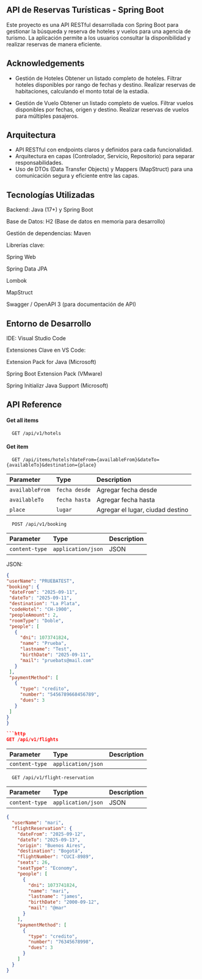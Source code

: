 ## API de Reservas Turísticas - Spring Boot

Este proyecto es una API RESTful desarrollada con Spring Boot para gestionar la búsqueda y reserva de hoteles y vuelos para una agencia de turismo. La aplicación permite a los usuarios consultar la disponibilidad y realizar reservas de manera eficiente.




## Acknowledgements

- Gestión de Hoteles
Obtener un listado completo de hoteles.
Filtrar hoteles disponibles por rango de fechas y destino.
Realizar reservas de habitaciones, calculando el monto total de la estadía.

- Gestión de Vuelo
Obtener un listado completo de vuelos.
Filtrar vuelos disponibles por fechas, origen y destino.
Realizar reservas de vuelos para múltiples pasajeros.

## Arquitectura

- API RESTful con endpoints claros y definidos para cada funcionalidad.
- Arquitectura en capas (Controlador, Servicio, Repositorio) para separar responsabilidades.
- Uso de DTOs (Data Transfer Objects) y Mappers (MapStruct) para una comunicación segura y eficiente entre las capas.

## Tecnologías Utilizadas

Backend: Java (17+) y Spring Boot

Base de Datos: H2 (Base de datos en memoria para desarrollo)

Gestión de dependencias: Maven

Librerías clave:

Spring Web

Spring Data JPA

Lombok

MapStruct

Swagger / OpenAPI 3 (para documentación de API)

## Entorno de Desarrollo 
IDE: Visual Studio Code

Extensiones Clave en VS Code:

Extension Pack for Java (Microsoft)

Spring Boot Extension Pack (VMware)

Spring Initializr Java Support (Microsoft)



## API Reference

#### Get all items

```http
  GET /api/v1/hotels
```



#### Get item

```http
  GET /api/items/hotels?dateFrom={availableFrom}&dateTo={availableTo}&destination={place}
```

| Parameter | Type     | Description                       |
| :-------- | :------- | :-------------------------------- |
| `availableFrom`      | `fecha desde` | Agregar fecha desde |
| `availableTo`      | `fecha hasta` | Agregar fecha hasta |
| `place`      | `lugar` | Agregar el lugar, ciudad destino |


```http
  POST /api/v1/booking
```

| Parameter | Type     | Description                |
| :-------- | :------- | :------------------------- |
| `content-type` | `application/json` | JSON |

JSON:
   ```json
{
  "userName": "PRUEBATEST",
  "booking": {
    "dateFrom": "2025-09-11",
    "dateTo": "2025-09-11",
    "destination": "La Plata",
    "codeHotel": "CH-1900",
    "peopleAmount": 2,
    "roomType": "Doble",
    "people": [
      {
        "dni": 1073741824,
        "name": "Prueba",
        "lastname": "Test",
        "birthDate": "2025-09-11",
        "mail": "pruebats@mail.com"
      }
    ],
    "paymentMethod": [
      {
        "type": "credito",
        "number": "5456789668456789",
        "dues": 3
      }
    ]
  }
}

```http
  GET /api/v1/flights
```

| Parameter | Type     | Description                |
| :-------- | :------- | :------------------------- |
| `content-type` | `application/json` |  |

```http
  GET /api/v1/flight-reservation
```

| Parameter | Type     | Description                |
| :-------- | :------- | :------------------------- |
| `content-type` | `application/json` | JSON |

```json
{
  "userName": "mari",
  "flightReservation": {
    "dateFrom": "2025-09-12",
    "dateTo": "2025-09-13",
    "origin": "Buenos Aires",
    "destination": "Bogotá",
    "flightNumber": "CUCI-8989",
    "seats": 26,
    "seatType": "Economy",
    "people": [
      {
        "dni": 1073741824,
        "name": "mari",
        "lastname": "james",
        "birthDate": "2000-09-12",
        "mail": "@mar"
      }
    ],
    "paymentMethod": [
      {
        "type": "credito",
        "number": "76345678998",
        "dues": 3
      }
    ]
  }
}
